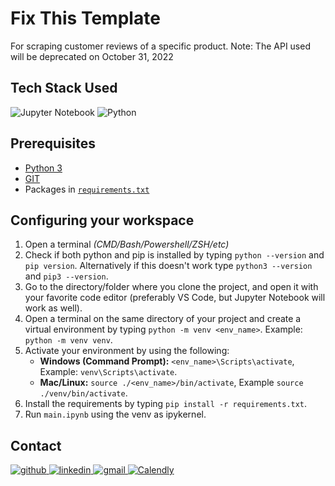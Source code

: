 # Fix This Template
For scraping customer reviews of a specific product. Note: The API used will be deprecated on October 31, 2022

## Tech Stack Used
![Jupyter Notebook](https://img.shields.io/badge/-Jupyter%203-%232c3e50?style=for-the-badge&logo=Jupyter)
![Python](https://img.shields.io/badge/-Python%203-%232c3e50?style=for-the-badge&logo=Python)

## Prerequisites

- [Python 3](https://www.python.org/downloads/)
- [GIT](https://git-scm.com/downloads)
- Packages in [`requirements.txt`](requirements.txt)

## Configuring your workspace
1. Open a terminal *(CMD/Bash/Powershell/ZSH/etc)*
2. Check if both python and pip is installed by typing `python --version` and `pip version`. Alternatively if this doesn't work type `python3 --version` and `pip3 --version`.
3. Go to the directory/folder where you clone the project, and open it with your favorite code editor (preferably VS Code, but Jupyter Notebook will work as well).
4. Open a terminal on the same directory of your project and create a virtual environment by typing `python -m venv <env_name>`. Example: `python -m venv venv`.
5. Activate your environment by using the following:
    - **Windows (Command Prompt):** `<env_name>\Scripts\activate`, Example: `venv\Scripts\activate`.
    - **Mac/Linux:** `source ./<env_name>/bin/activate`, Example `source ./venv/bin/activate`.
6. Install the requirements by typing `pip install -r requirements.txt`.
7. Run `main.ipynb` using the venv as ipykernel.

## Contact
<a href="https://twitter.com/intent/follow?screen_name=scaredmeow_&tw_p=followbutton">
  <img src="https://img.shields.io/twitter/follow/scaredmeow_?label=Twitter&style=social" alt="github">
</a>
<a href="https://www.linkedin.com/in/neilriego/">
  <img src="https://img.shields.io/badge/- -%232c3e50?label=LinkedIn&style=social&logo=linkedin" alt="linkedin">
</a>
<a href="mailto:neilchristianriego3@gmail.com">
  <img src="https://img.shields.io/badge/- -%232c3e50?label=Email&style=social&logo=gmail" alt="gmail">
</a>
<a href="https://calendly.com/neilriego/book-a-meeting">
  <img src="https://img.shields.io/badge/- -%232c3e50?label=Book a Meeting with Me&style=social&logo=Google Calendar" alt="Calendly">
</a>
